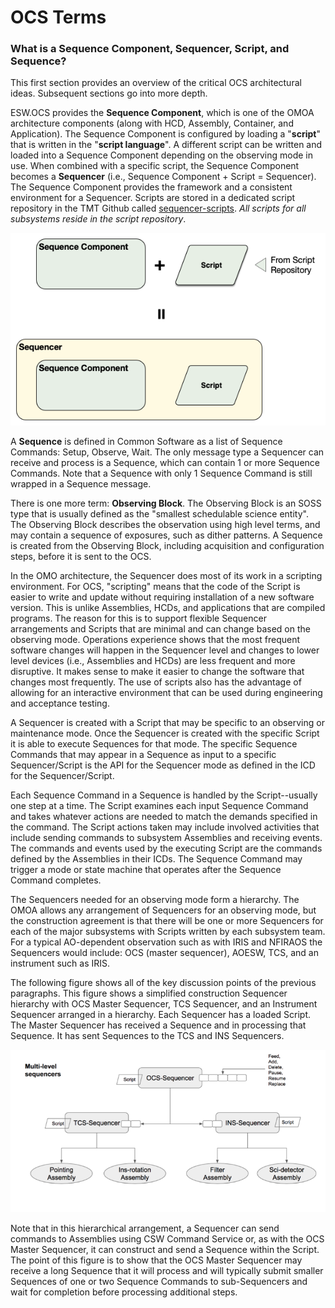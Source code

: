 # OCS Terms

### What is a Sequence Component, Sequencer, Script, and Sequence?
This first section provides an overview of the critical OCS architectural ideas. Subsequent sections go into more depth.

ESW.OCS provides the **Sequence Component**, which is one of the OMOA architecture components 
(along with HCD, Assembly, Container, and Application). The Sequence Component is configured by 
loading a "**script**" that is written in the "**script language**". A different script can be written and loaded into a Sequence Component 
depending on the observing mode in use. When combined with a specific script, the Sequence Component becomes a 
**Sequencer** (i.e., Sequence Component + Script = Sequencer). The Sequence Component provides the framework 
and a consistent environment for a Sequencer. Scripts are stored in 
a dedicated script repository in the TMT Github called [sequencer-scripts](https://github.com/tmtsoftware/sequencer-scripts).
*All scripts for all subsystems reside in the script repository*.

![SeqCompPlusSequencer](../../images/ocs/OCS-SeqCompScript.png)

A **Sequence** is defined in Common Software as a list of Sequence Commands: Setup, Observe, Wait. The only message type 
a Sequencer can receive and process is a Sequence, which can contain 1 or more Sequence Commands. Note that a Sequence 
with only 1 Sequence Command is still wrapped in a Sequence message. 

There is one more term: **Observing Block**. The Observing Block is an SOSS type that is usually defined as the 
"smallest schedulable science entity". The Observing Block describes the observation using high level terms, and 
may contain a sequence of exposures, such as dither patterns. A Sequence is created 
from the Observing Block, including acquisition and configuration steps, before it is sent to the OCS.

In the OMO architecture, the Sequencer does most of its work in a scripting environment. 
For OCS, "scripting" means that the code of the Script is easier to write and update without requiring installation of a
new software version. This is unlike Assemblies, HCDs, and applications that are compiled programs. The reason for this 
is to support flexible Sequencer arrangements and Scripts that are minimal and can change based on the observing mode. 
Operations experience shows that the most frequent software changes will happen in the Sequencer level and changes to 
lower level devices (i.e., Assemblies and HCDs) are less frequent and more disruptive. It makes sense to make it easier 
to change the software that changes most frequently. The use of scripts also has the advantage of allowing for an 
interactive environment that can be used during engineering and acceptance testing.

A Sequencer is created with a Script that may be specific to an observing or maintenance mode. 
Once the Sequencer is created with the specific Script it is able to execute Sequences for that mode. 
The specific Sequence Commands that may appear in a Sequence as input to a specific Sequencer/Script is the API for the 
Sequencer mode as defined in the ICD for the Sequencer/Script.

Each Sequence Command in a Sequence is handled by the Script--usually one step at a time. 
The Script examines each input Sequence Command and takes whatever actions are needed to match the demands specified in 
the command. The Script actions taken may include involved activities that include sending commands to subsystem 
Assemblies and receiving events. The commands and events used by the executing Script are the commands defined by the 
Assemblies in their ICDs. The Sequence Command may trigger a mode or state machine that operates after the 
Sequence Command completes.

The Sequencers needed for an observing mode form a hierarchy. The OMOA allows any arrangement of Sequencers 
for an observing mode, but the construction agreement is that there will be one or more Sequencers for each of the major 
subsystems with Scripts written by each subsystem team. For a typical AO-dependent observation such as with IRIS and 
NFIRAOS the Sequencers would include: OCS (master sequencer), AOESW, TCS, and an instrument such as IRIS.

The following figure shows all of the key discussion points of the previous paragraphs. This figure shows a simplified 
construction Sequencer hierarchy with OCS Master Sequencer, TCS Sequencer, and an Instrument Sequencer arranged in a 
hierarchy. Each Sequencer has a loaded Script. The Master Sequencer has received a Sequence and in processing that 
Sequence. It has sent Sequences to the TCS and INS Sequencers.

![MultiLevel](../../images/ocs/OCS-MultiLevel.png)

Note that in this hierarchical arrangement, a Sequencer can send commands to Assemblies using CSW Command Service 
or, as with the OCS Master Sequencer, it can construct and send a Sequence within the Script. The point of this figure 
is to show that the OCS Master Sequencer may receive a long Sequence that it will process and will typically submit 
smaller Sequences of one or two Sequence Commands to sub-Sequencers and wait for completion 
before processing additional steps.